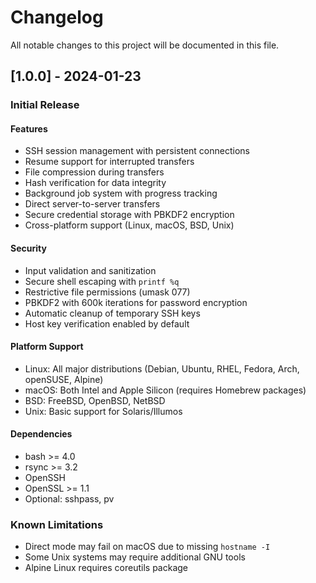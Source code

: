 # Changelog

All notable changes to this project will be documented in this file.

## [1.0.0] - 2024-01-23

### Initial Release

#### Features
- SSH session management with persistent connections
- Resume support for interrupted transfers
- File compression during transfers
- Hash verification for data integrity
- Background job system with progress tracking
- Direct server-to-server transfers
- Secure credential storage with PBKDF2 encryption
- Cross-platform support (Linux, macOS, BSD, Unix)

#### Security
- Input validation and sanitization
- Secure shell escaping with `printf %q`
- Restrictive file permissions (umask 077)
- PBKDF2 with 600k iterations for password encryption
- Automatic cleanup of temporary SSH keys
- Host key verification enabled by default

#### Platform Support
- Linux: All major distributions (Debian, Ubuntu, RHEL, Fedora, Arch, openSUSE, Alpine)
- macOS: Both Intel and Apple Silicon (requires Homebrew packages)
- BSD: FreeBSD, OpenBSD, NetBSD
- Unix: Basic support for Solaris/Illumos

#### Dependencies
- bash >= 4.0
- rsync >= 3.2
- OpenSSH
- OpenSSL >= 1.1
- Optional: sshpass, pv

### Known Limitations
- Direct mode may fail on macOS due to missing `hostname -I`
- Some Unix systems may require additional GNU tools
- Alpine Linux requires coreutils package